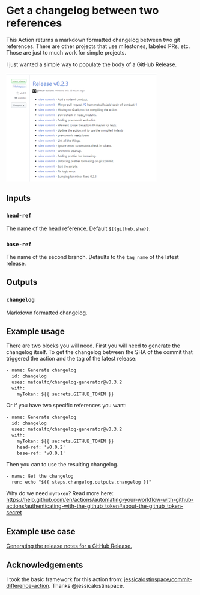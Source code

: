# Get a changelog between two references

This Action returns a markdown formatted changelog between two git references. There are other projects that use milestones, labeled PRs, etc. Those are just to much work for simple projects.

I just wanted a simple way to populate the body of a GitHub Release.

<a href="https://github.com/metcalfc/changelog-generator/releases/tag/v0.3.2"><img alt="Example Release Notes" src="./release-notes.png" width="400"></a>

## Inputs

### `head-ref`

The name of the head reference. Default `${{github.sha}}`.

### `base-ref`

The name of the second branch. Defaults to the `tag_name` of the latest release.

## Outputs

### `changelog`

Markdown formatted changelog.

## Example usage

There are two blocks you will need. First you will need to generate the changelog itself. To get the changelog between the SHA of the commit that triggered the action and the tag of the latest release:

    - name: Generate changelog
      id: changelog
      uses: metcalfc/changelog-generator@v0.3.2
      with:
        myToken: ${{ secrets.GITHUB_TOKEN }}

Or if you have two specific references you want:

    - name: Generate changelog
      id: changelog
      uses: metcalfc/changelog-generator@v0.3.2
      with:
        myToken: ${{ secrets.GITHUB_TOKEN }}
        head-ref: 'v0.0.2'
        base-ref: 'v0.0.1'

Then you can to use the resulting changelog.

    - name: Get the changelog
      run: echo "${{ steps.changelog.outputs.changelog }}"

Why do we need `myToken`? Read more here: https://help.github.com/en/actions/automating-your-workflow-with-github-actions/authenticating-with-the-github_token#about-the-github_token-secret

## Example use case

[Generating the release notes for a GitHub Release.](.github/workflows/release.yml)

## Acknowledgements

I took the basic framework for this action from: [jessicalostinspace/commit-difference-action](https://github.com/jessicalostinspace/commit-difference-action). Thanks @jessicalostinspace.
